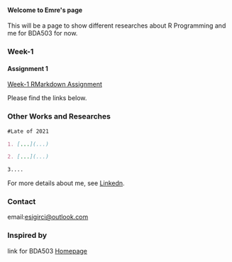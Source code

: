 #### Welcome to Emre's page

This will be a page to show different researches about R Programming and me for BDA503 for now.

### Week-1

#### Assignment 1

[Week-1 RMarkdown Assignment](...)


Please find the links below.


### Other Works and Researches

```markdown
#Late of 2021

1. [...](...)

2. [...](...)

3.... 


```

For more details about me, see [Linkedn](https://www.linkedin.com/in/emrecansigirci/).

### Contact 

email:esigirci@outlook.com

### Inspired by
link for BDA503 [Homepage](https://mef-bda503.github.io/)

